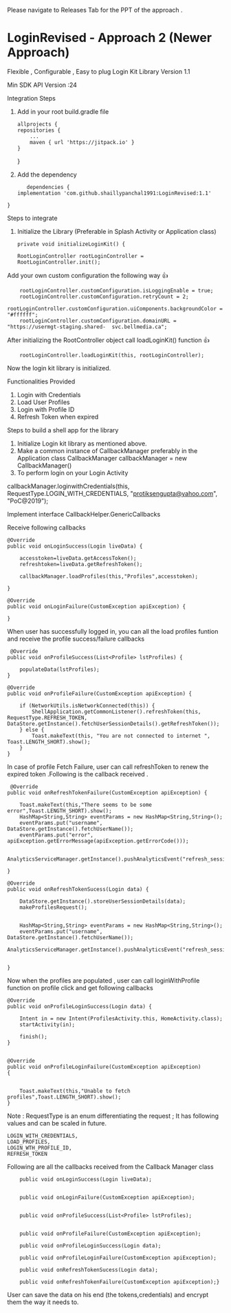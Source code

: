 Please navigate to Releases Tab for the PPT of the approach .

# LoginRevised - Approach 2 (Newer Approach)

Flexible , Configurable , Easy to plug Login Kit Library Version 1.1

Min SDK API Version  :24

Integration Steps 

1.  Add in your root build.gradle file 

        allprojects {
		repositories {
			...
			maven { url 'https://jitpack.io' }
		}
	}

2.    Add the dependency 

	    	 dependencies {
	      implementation 'com.github.shaillypanchal1991:LoginRevised:1.1'
	}

Steps to integrate 

1.  Initialize the Library  (Preferable in Splash Activity or Application class)

        private void initializeLoginKit() {

        RootLoginController rootLoginController = RootLoginController.init();

Add your own custom configuration the following way 👍

        rootLoginController.customConfiguration.isLoggingEnable = true;
        rootLoginController.customConfiguration.retryCount = 2;
        rootLoginController.customConfiguration.uiComponents.backgroundColor = "#ffffff";
        rootLoginController.customConfiguration.domainURL = "https://usermgt-staging.shared-  svc.bellmedia.ca";

After initializing the RootController object call loadLoginKit() function 👍 

        rootLoginController.loadLoginKit(this, rootLoginController);

Now the login kit library is initialized.


Functionalities Provided

1.  Login with Credentials
2. Load User Profiles
3. Login with Profile ID
4. Refresh Token when expired

Steps to build a shell app for the library 

1.  Initialize Login kit library as mentioned above.
2. Make a common instance of CallbackManager preferably in the Application class 
      CallbackManager callbackManager = new CallbackManager()
3.  To perform login on your Login Activity 
     
 callbackManager.loginwithCredentials(this, 
RequestType.LOGIN_WITH_CREDENTIALS,
 "protiksengupta@yahoo.com", "PoC@2019");

Implement interface CallbackHelper.GenericCallbacks 


Receive following callbacks 



 
    @Override
    public void onLoginSuccess(Login liveData) {
        
        accesstoken=liveData.getAccessToken();
        refreshtoken=liveData.getRefreshToken();

        callbackManager.loadProfiles(this,"Profiles",accesstoken);

    }

    @Override
    public void onLoginFailure(CustomException apiException) {
        
    }
    

When user has successfully logged in, you can all the load profiles funtion and receive the profile success/failure callbacks


     @Override
    public void onProfileSuccess(List<Profile> lstProfiles) {

        populateData(lstProfiles);
    }

    @Override
    public void onProfileFailure(CustomException apiException) {

        if (NetworkUtils.isNetworkConnected(this)) {
            ShellApplication.getCommonListener().refreshToken(this, RequestType.REFRESH_TOKEN, DataStore.getInstance().fetchUserSessionDetails().getRefreshToken());
        } else {
            Toast.makeText(this, "You are not connected to internet ", Toast.LENGTH_SHORT).show();
        }
    }
    

In case of profile Fetch Failure, user can call refreshToken to renew the expired token .Following is the callback received .

	 @Override
    public void onRefreshTokenFailure(CustomException apiException) {

        Toast.makeText(this,"There seems to be some error",Toast.LENGTH_SHORT).show();
        HashMap<String,String> eventParams = new HashMap<String,String>();
        eventParams.put("username", DataStore.getInstance().fetchUserName());
        eventParams.put("error", apiException.getErrorMessage(apiException.getErrorCode()));

        AnalyticsServiceManager.getInstance().pushAnalyticsEvent("refresh_session_failure",eventParams);

    }

    @Override
    public void onRefreshTokenSucess(Login data) {

        DataStore.getInstance().storeUserSessionDetails(data);
        makeProfilesRequest();


        HashMap<String,String> eventParams = new HashMap<String,String>();
        eventParams.put("username", DataStore.getInstance().fetchUserName());
        AnalyticsServiceManager.getInstance().pushAnalyticsEvent("refresh_session_success",eventParams);


    }
    
    
    
    
Now when the profiles are populated , user can call loginWithProfile function on profile click and get following callbacks

	@Override
    public void onProfileLoginSuccess(Login data) {

        Intent in = new Intent(ProfilesActivity.this, HomeActivity.class);
        startActivity(in);

        finish();
    }


    @Override
    public void onProfileLoginFailure(CustomException apiException) 
    {
     

        Toast.makeText(this,"Unable to fetch profiles",Toast.LENGTH_SHORT).show();
    }
    
    



Note : RequestType is an enum differentiating the request ;
It has following values and can be scaled in future.

    LOGIN_WITH_CREDENTIALS,
    LOAD_PROFILES,
    LOGIN_WTH_PROFILE_ID,
    REFRESH_TOKEN

Following are all the callbacks received from the Callback Manager class


        public void onLoginSuccess(Login liveData);


        public void onLoginFailure(CustomException apiException);


        public void onProfileSuccess(List<Profile> lstProfiles);


        public void onProfileFailure(CustomException apiException);

        public void onProfileLoginSuccess(Login data);

        public void onProfileLoginFailure(CustomException apiException);

        public void onRefreshTokenSucess(Login data);

        public void onRefreshTokenFailure(CustomException apiException);}
	
	
User can save the data on his end (the tokens,credentials) and encrypt them the way it needs to.






